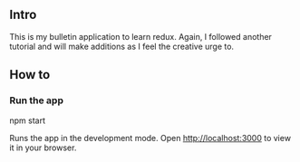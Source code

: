 ## Intro
This is my bulletin application to learn redux. Again, I followed another tutorial and will make additions as I feel the creative urge to.

## How to

### Run the app 
npm start

Runs the app in the development mode.
Open [http://localhost:3000](http://localhost:3000) to view it in your browser.

